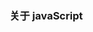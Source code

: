 <!--
 * @Author: zhangyu
 * @Email: zhangdulin@outlook.com
 * @Date: 2021-06-28 10:28:16
 * @LastEditors: zhangyu
 * @LastEditTime: 2021-07-01 14:37:27
 * @Description:
-->

### 关于 javaScript

